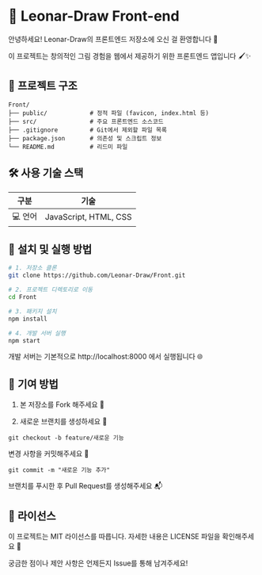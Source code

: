 
# 🎨 Leonar-Draw Front-end
안녕하세요!
Leonar-Draw의 프론트엔드 저장소에 오신 걸 환영합니다 👋

이 프로젝트는 창의적인 그림 경험을 웹에서 제공하기 위한 프론트엔드 앱입니다 🖌️✨


## 📁 프로젝트 구조

```
Front/
├── public/            # 정적 파일 (favicon, index.html 등)
├── src/               # 주요 프론트엔드 소스코드
├── .gitignore         # Git에서 제외할 파일 목록
├── package.json       # 의존성 및 스크립트 정보
└── README.md          # 리드미 파일
```

## 🛠️ 사용 기술 스택

| 구분         | 기술 |
|--------------|------|
| 💻 언어       | JavaScript, HTML, CSS |



## 🚀 설치 및 실행 방법

```bash
# 1. 저장소 클론
git clone https://github.com/Leonar-Draw/Front.git

# 2. 프로젝트 디렉토리로 이동
cd Front

# 3. 패키지 설치
npm install

# 4. 개발 서버 실행
npm start
```
개발 서버는 기본적으로 http://localhost:8000 에서 실행됩니다 🌐


## 🤝 기여 방법

1. 본 저장소를 Fork 해주세요 🍴

2. 새로운 브랜치를 생성하세요 🔀

```
git checkout -b feature/새로운 기능
```

변경 사항을 커밋해주세요 💾

```
git commit -m "새로운 기능 추가"
```

브랜치를 푸시한 후 Pull Request를 생성해주세요 📬

## 📄 라이선스
이 프로젝트는 MIT 라이선스를 따릅니다.
자세한 내용은 LICENSE 파일을 확인해주세요 📘

궁금한 점이나 제안 사항은 언제든지 Issue를 통해 남겨주세요!

